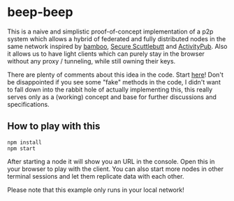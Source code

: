 beep-beep
===

This is a naive and simplistic proof-of-concept implementation of a p2p system which allows a hybrid of federated and fully distributed nodes in the same network inspired by [bamboo](https://github.com/AljoschaMeyer/bamboo), [Secure Scuttlebutt](https://scuttlebutt.nz/) and [ActivityPub](https://activitypub.rocks/). Also it allows us to have light clients which can purely stay in the browser without any proxy / tunneling, while still owning their keys.

There are plenty of comments about this idea in the code. Start [here](https://github.com/adzialocha/beep-beep/blob/master/src/server/index.js)! Don't be disappointed if you see some "fake" methods in the code, I didn't want to fall down into the rabbit hole of actually implementing this, this really serves only as a (working) concept and base for further discussions and specifications.

## How to play with this

```
npm install
npm start
```

After starting a node it will show you an URL in the console. Open this in your browser to play with the client. You can also start more nodes in other terminal sessions and let them replicate data with each other.

Please note that this example only runs in your local network!

